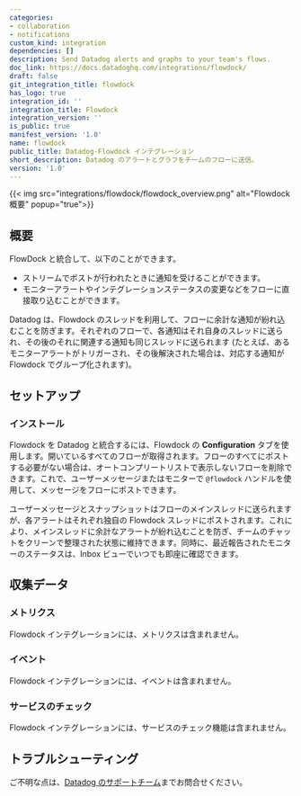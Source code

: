 ```yaml
---
categories:
- collaboration
- notifications
custom_kind: integration
dependencies: []
description: Send Datadog alerts and graphs to your team's flows.
doc_link: https://docs.datadoghq.com/integrations/flowdock/
draft: false
git_integration_title: flowdock
has_logo: true
integration_id: ''
integration_title: Flowdock
integration_version: ''
is_public: true
manifest_version: '1.0'
name: flowdock
public_title: Datadog-Flowdock インテグレーション
short_description: Datadog のアラートとグラフをチームのフローに送信。
version: '1.0'
---
```


<!--  SOURCED FROM https://github.com/DataDog/dogweb -->
{{< img src="integrations/flowdock/flowdock_overview.png" alt="Flowdock 概要" popup="true">}}

## 概要

FlowDock と統合して、以下のことができます。

- ストリームでポストが行われたときに通知を受けることができます。
- モニターアラートやインテグレーションステータスの変更などをフローに直接取り込むことができます。

Datadog は、Flowdock のスレッドを利用して、フローに余計な通知が紛れ込むことを防ぎます。それぞれのフローで、各通知はそれ自身のスレッドに送られ、その後のそれに関連する通知も同じスレッドに送られます (たとえば、あるモニターアラートがトリガーされ、その後解決された場合は、対応する通知が Flowdock でグループ化されます)。

## セットアップ

### インストール

Flowdock を Datadog と統合するには、Flowdock の **Configuration** タブを使用します。開いているすべてのフローが取得されます。フローのすべてにポストする必要がない場合は、オートコンプリートリストで表示しないフローを削除できます。これで、ユーザーメッセージまたはモニターで `@flowdock` ハンドルを使用して、メッセージをフローにポストできます。

ユーザーメッセージとスナップショットはフローのメインスレッドに送られますが、各アラートはそれぞれ独自の Flowdock スレッドにポストされます。これにより、メインスレッドに余計なアラートが紛れ込むことを防ぎ、チームのチャットをクリーンで整理された状態に維持できます。同時に、最近報告されたモニターのステータスは、Inbox ビューでいつでも即座に確認できます。

## 収集データ

### メトリクス

Flowdock インテグレーションには、メトリクスは含まれません。

### イベント

Flowdock インテグレーションには、イベントは含まれません。

### サービスのチェック

Flowdock インテグレーションには、サービスのチェック機能は含まれません。

## トラブルシューティング

ご不明な点は、[Datadog のサポートチーム][1]までお問合せください。

[1]: https://docs.datadoghq.com/ja/help/